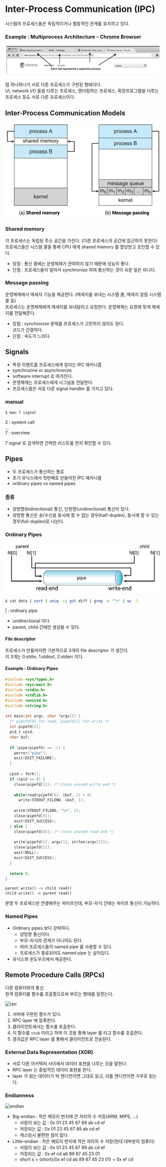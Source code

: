 # Inter-Process Communication (IPC)

시스템의 프로세스들은 독립적이거나 협동적인 관계를 유지하고 있다.

### Example : Multiprocess Architecture - Chrome Browser

![chrome](../image/chrome.png)

탭 하나하나가 서로 다른 프로세스가 구현된 형태이다.  
UI, network I/O 들을 다루는 프로세스, 렌더링하는 프로세스, 확장프로그램을 다루는 프로세스 등도 서로 다른 프로세스이다.

## Inter-Process Communication Models

![ipc_model](../image/ipc_model.png)

### Shared memory

각 프로세스는 독립된 주소 공간을 가진다. (다른 프로세스의 공간에 접근하지 못한다)
프로세스들은 시스템 콜을 통해 CPU 에게 shared memory 를 할당받고 조인할 수 있다.

* 장점 : 통신 중에는 운영체제가 관여하지 않기 때문에 성능이 좋다.
* 단점 : 프로세스들이 알아서 synchronize 하여 통신하는 것이 쉬운 일은 아니다.

### Message passing

운영체제에서 메세지 기능을 제공한다. (메세지를 보내는 시스템 콜, 메세지 알림 시스템 콜 등)  
프로세스는 운영체제에게 메세지를 보내달라고 요청한다. 운영체제는 요청에 맞게 메세지를 전달해준다.  

* 장점 : synchronize 문제를 프로세스가 고민하지 않아도 된다.  
  코드가 간결하다.
* 단점 : 속도가 느리다.

## Signals

* 특정 이벤트를 프로세스에게 알리는 IPC 매커니즘
* synchrozine or asynchronize
* software interrupt 로 여겨진다.
* 운영체제는 프로세스에게 시그널을 전달한다.
* 프로세스들은 서로 다른 signal handler 를 가지고 있다.

### manual

```.bash
$ man 7 signal
```

2 : system call  
...  
7 : overview  

7 signal 로 검색하면 간략한 리스트를 먼저 확인할 수 있다.

## Pipes

* 두 프로세스가 통신하는 통로
* 초기 유닉스에서 첫번째로 만들어진 IPC 매커니즘
* ordinary pipes vs named pipes

### 종류

* 양방향(bidirectional) 통신, 단방향(undirectional) 통신이 있다.
* 양방향 통신은 송/수신을 동시에 할 수 없는 경우(half-duplex), 동시에 할 수 있는 경우(full-duplex)로 나뉜다.

### Ordinary Pipes

![ordinary_pipe](../image/ordinary_pipe.png)

```.bash
$ cat data | sort | uniq -c; git diff | grep -e "^+" | wc -l
```

| : ordinary pipe

* unidirectional 이다.
* parent, child 간에만 생성될 수 있다.

#### File descriptor

프로세스가 만들어지면 기본적으로 3개의 file descriptor 가 생긴다.  
이 3개는 0:stdin, 1:stdout, 2:stderr 이다.


#### Example : Ordinary Pipes

```.c
#include <sys/types.h>
#include <sys/wait.h>
#include <stdio.h>
#include <stdlib.h>
#include <unistd.h>
#include <string.h>

int main(int argc, char *argv[]) {
  /* pipefd[0] for read, pipefd[1] for write */
  int pipefd[2];
  pid_t cpid;
  char buf;
  
  if (pipe(pipefd) == -1) {
    perror("pipe");
    exit(EXIT_FAILURE);
  }
  
  cpid = fork();
  if (cpid == 0) {
    close(pipefd[1]); /* Close unused wirte end */
    
    while(read(pipefd[0], &buf, 1) > 0)
      write(STDOUT_FILENO, &buf, 1);
      
    write(STDOUT_FILENO, "\n", 1);
    close(pipefd[0]);
    exit(EXIT_SUCCESS);
  } else {
    close(pipefd[0]); /* Close unused read end */
    
    write(pipefd[1], argv[1], strlen(argv[1]));
    close(pipefd[1]);
    wait(NULL);
    exit(EXIT_SUCCESS);
  }
  
  return 0;
}
```

```
parent write() -> child read()  
child write() -> parent read()
```

분명 두 프로세스만 연결해주는 파이프인데, 부모-자식 간에는 파이프 통신이 가능하다.

### Named Pipes

* Ordinary pipes 보다 강력하다.
  * 양방향 통신이다.
  * 부모-자식의 관계가 아니어도 된다.
  * 여러 프로세스들이 named pipe 를 사용할 수 있다.
  * 프로세스가 종료되어도 named pipe 는 살아있다.
* 유닉스와 윈도우즈에서 제공한다.

## Remote Procedure Calls (RPCs)

다른 컴퓨터와의 통신.  
원격 컴퓨터를 함수를 호출함으로써 부르는 형태를 일컫는다.  

![rpc](https://user-images.githubusercontent.com/48989903/136337887-fe59d64b-7b60-4294-b094-cb760606b290.png)

1. 서버에 구현된 함수가 있다.
2. RPC layer 에 등록한다.
3. 클라이언트에서는 함수를 호출한다.
4. 이 함수를 `stub` 이라고 하며 이 것을 통해 layer 를 타고 함수를 호출한다.
5. 결과값은 RPC layer 를 통해서 클라이언트로 전송된다.

### External Data Representation (XDR)

* 서로 다른 아키텍처 사이에서 데이터 표현을 다루는 것을 말한다.
* RPC layer 는 중립적인 데이터 표현을 한다.  
* layer 가 읽는 데이터가 빅 엔디언이면 그대로 읽고, 리틀 엔디언이면 거꾸로 읽는다.

### Endianness

![endian](https://user-images.githubusercontent.com/48989903/136337962-ce0b2d82-e9bd-42a0-b025-fe9800a38fb4.png)

* Big-endian : 작은 메모리 번지에 큰 자리의 수 저장(ARM, MIPS, ...)
  * 사람이 보는 값 : 0x 01 23 45 67 89 ab cd ef
  * 저장되는 값    : 0x 01 23 45 67 89 ab cd ef 
  * 캐스팅시 불편한 점이 많다.
* Little-endian : 작은 메모리 번지에 작은 자리의 수 저장(현대 대부분의 컴퓨터)
  * 사람이 보는 값 : 0x 01 23 45 67 89 ab cd ef
  * 저장되는 값    : 0x ef cd ab 89 67 45 23 01
  * short s = (short)(0x ef cd ab 89 67 45 23 01) = 0x ef cd
